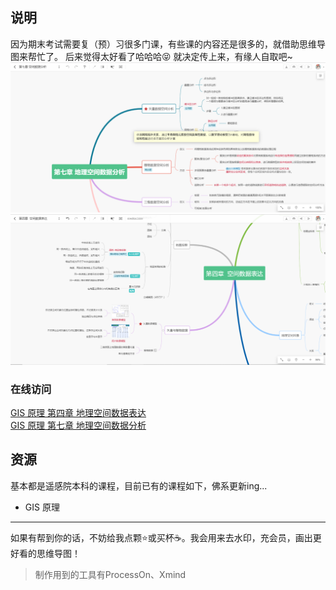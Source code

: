 ## 说明
因为期末考试需要复（预）习很多门课，有些课的内容还是很多的，就借助思维导图来帮忙了。
后来觉得太好看了哈哈哈😝 就决定传上来，有缘人自取吧~ 
![GIS 原理](https://raw.githubusercontent.com/lsq210/photo-album/master/readme/mind-maps.png)
![GIS 原理](https://raw.githubusercontent.com/lsq210/photo-album/master/readme/map2.png)
### 在线访问
<a href="https://www.processon.com/view/link/5dcb553de4b0fc314a0f0d97">GIS 原理 第四章 地理空间数据表达</a>  
<a href="https://www.processon.com/view/link/5dcf8b9de4b01da3458e650f">GIS 原理 第七章 地理空间数据分析</a>  
## 资源  
基本都是遥感院本科的课程，目前已有的课程如下，佛系更新ing...
- GIS 原理
***** 
如果有帮到你的话，不妨给我点颗⭐或买杯☕。我会用来去水印，充会员，画出更好看的思维导图！

>制作用到的工具有ProcessOn、Xmind